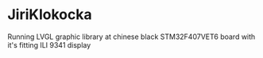 # JiriKlokocka
Running LVGL graphic library at chinese black STM32F407VET6 board with it's fitting ILI 9341 display
